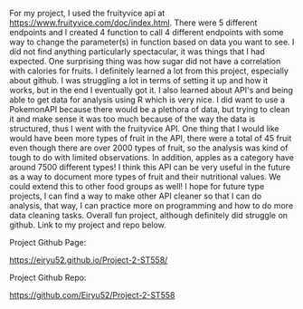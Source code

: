 For my project, I used the fruityvice api at https://www.fruityvice.com/doc/index.html. There were 5 different endpoints and I created 4 
function to call 4 different endpoints with some way to change the parameter(s) in function based on data you want to see. I did not find 
anything particularly spectacular, it was things that I had expected. One surprising thing was how sugar did not have a correlation with 
calories for fruits. I definitely learned a lot from this project, especially about github. I was struggling a lot in terms of setting it up
and how it works, but in the end I eventually got it. I also learned about API's and being able to get data for analysis using R which is 
very nice. I did want to use a PokemonAPI because there would be a plethora of data, but trying to clean it and make sense it was too much because of the way the data is structured, thus I went with the fruityvice API. One thing that I would like would have been more types of fruit in the API, there were a total of 45 fruit even though there are over 2000 types of fruit, so the analysis was kind of tough to do with limited observations. In addition, apples as a category have around 7500 different types! I think this API can be very useful in the future as a way to document more types of fruit and their nutritional values. We could extend this to other food groups as well! I hope for future type projects, I can find a way to make other API cleaner so that I can do analysis, that way, I can practice more on programming and how to do more data cleaning tasks. Overall fun project, although definitely did struggle on github. Link to my project and repo below.


Project Github Page:

https://eiryu52.github.io/Project-2-ST558/

Project Github Repo:

https://github.com/Eiryu52/Project-2-ST558
